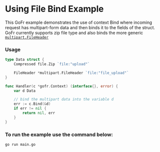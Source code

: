 # Using File Bind Example

This GoFr example demonstrates the use of context Bind where incoming request has multipart-form data and then binds
it to the fields of the struct. GoFr currently supports zip file type and also binds the more generic [`multipart.FileHeader`](https://pkg.go.dev/mime/multipart#FileHeader)

### Usage
```go
type Data struct {
	Compressed file.Zip `file:"upload"`

	FileHeader *multipart.FileHeader `file:"file_upload"`
}

func Handler(c *gofr.Context) (interface{}, error) {
	var d Data

	// bind the multipart data into the variable d
	err := c.Bind(&d)
	if err != nil {
		return nil, err
	}
}
```

### To run the example use the command below:
```console
go run main.go
```
